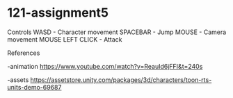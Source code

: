# 121-assignment5


Controls
WASD - Character movement
SPACEBAR - Jump
MOUSE - Camera movement
MOUSE LEFT CLICK - Attack





References

  -animation
    https://www.youtube.com/watch?v=ReauId6jFFI&t=240s

  -assets
    https://assetstore.unity.com/packages/3d/characters/toon-rts-units-demo-69687
    

